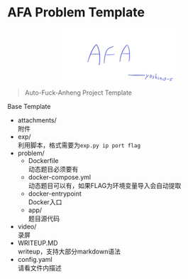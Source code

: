 # AFA Problem Template

<img src="./AFA.png" style="width: 50%;margin-left: 25%;">

> Auto-Fuck-Anheng Project Template

Base Template

- attachments/  
  附件
- exp/  
  利用脚本，格式需要为`exp.py ip port flag`
- problem/  
  - Dockerfile  
    动态题目必须要有
  - docker-compose.yml  
    动态题目可以有，如果FLAG为环境变量导入会自动提取
  - docker-entrypoint  
    Docker入口
  - app/  
    题目源代码
- video/  
  录屏
- WRITEUP.MD  
  writeup，支持大部分markdown语法
- config.yaml  
  请看文件内描述

